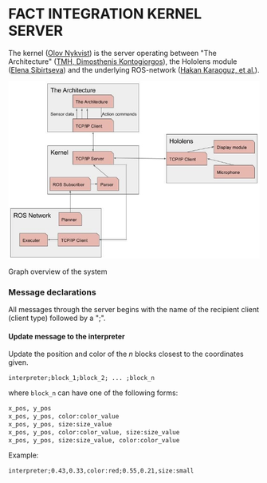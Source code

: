 
# FACT INTEGRATION KERNEL SERVER
The kernel ([Olov Nykvist](onykvist@kth.se)) is the server operating between "The Architecture" ([TMH, Dimosthenis Kontogiorgos](diko@kth.se)), the Hololens module ([Elena Sibirtseva](elenasi@kth.se)) and the underlying ROS-network ([Hakan Karaoguz, et al.](hkarao@kth.se)).


![Graph overview of the system](/system_graph.jpg)

Graph overview of the system

### Message declarations
All messages through the server begins with the name of the recipient client (client type) followed by a ";".

#### Update message to the interpreter
Update the position and color of the *n* blocks closest to the coordinates given.
~~~
interpreter;block_1;block_2; ... ;block_n
~~~
where `block_n` can have one of the following forms:
~~~
x_pos, y_pos
x_pos, y_pos, color:color_value
x_pos, y_pos, size:size_value
x_pos, y_pos, color:color_value, size:size_value
x_pos, y_pos, size:size_value, color:color_value
~~~
Example:
~~~
interpreter;0.43,0.33,color:red;0.55,0.21,size:small
~~~